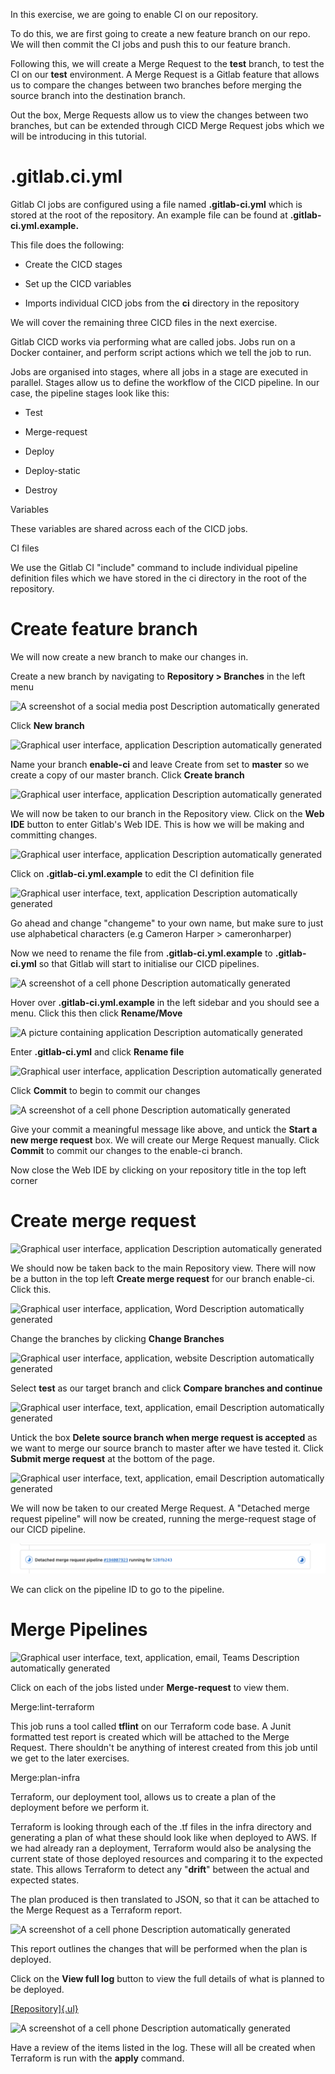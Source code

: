 In this exercise, we are going to enable CI on our repository.

To do this, we are first going to create a new feature branch on our
repo. We will then commit the CI jobs and push this to our feature
branch.

Following this, we will create a Merge Request to the **test** branch,
to test the CI on our **test** environment. A Merge Request is a Gitlab
feature that allows us to compare the changes between two branches
before merging the source branch into the destination branch.

Out the box, Merge Requests allow us to view the changes between two
branches, but can be extended through CICD Merge Request jobs which we
will be introducing in this tutorial.

.gitlab.ci.yml
==============

Gitlab CI jobs are configured using a file named **.gitlab-ci.yml**
which is stored at the root of the repository. An example file can be
found at **.gitlab-ci.yml.example.**

This file does the following:

-   Create the CICD stages

-   Set up the CICD variables

-   Imports individual CICD jobs from the **ci** directory in the
    repository

We will cover the remaining three CICD files in the next exercise.

Gitlab CICD works via performing what are called jobs. Jobs run on a
Docker container, and perform script actions which we tell the job to
run.

Jobs are organised into stages, where all jobs in a stage are executed
in parallel. Stages allow us to define the workflow of the CICD
pipeline. In our case, the pipeline stages look like this:

-   Test

-   Merge-request

-   Deploy

-   Deploy-static

-   Destroy

Variables

These variables are shared across each of the CICD jobs.

CI files

We use the Gitlab CI "include" command to include individual pipeline
definition files which we have stored in the ci directory in the root of
the repository.

Create feature branch
=====================

We will now create a new branch to make our changes in.

Create a new branch by navigating to **Repository \> Branches** in the
left menu

![A screenshot of a social media post Description automatically
generated](./media/image1.png)

Click **New branch**

![Graphical user interface, application Description automatically
generated](./media/image2.png)

Name your branch **enable-ci** and leave Create from set to **master**
so we create a copy of our master branch. Click **Create branch**

![Graphical user interface, application Description automatically
generated](./media/image3.png)

We will now be taken to our branch in the Repository view. Click on the
**Web IDE** button to enter Gitlab's Web IDE. This is how we will be
making and committing changes.

![Graphical user interface, application Description automatically
generated](./media/image4.png)

Click on **.gitlab-ci.yml.example** to edit the CI definition file

![Graphical user interface, text, application Description automatically
generated](./media/image5.png)

Go ahead and change "changeme" to your own name, but make sure to just
use alphabetical characters (e.g Cameron Harper \> cameronharper)

Now we need to rename the file from **.gitlab-ci.yml.example** to
**.gitlab-ci.yml** so that Gitlab will start to initialise our CICD
pipelines.

![A screenshot of a cell phone Description automatically
generated](./media/image6.png)

Hover over **.gitlab-ci.yml.example** in the left sidebar and you should
see a menu. Click this then click **Rename/Move**

![A picture containing application Description automatically
generated](./media/image7.png)

Enter **.gitlab-ci.yml** and click **Rename file**

![Graphical user interface, application Description automatically
generated](./media/image8.png)

Click **Commit** to begin to commit our changes

![A screenshot of a cell phone Description automatically
generated](./media/image9.png)

Give your commit a meaningful message like above, and untick the **Start
a new merge request** box. We will create our Merge Request manually.
Click **Commit** to commit our changes to the enable-ci branch.

Now close the Web IDE by clicking on your repository title in the top
left corner

Create merge request
====================

![Graphical user interface, application Description automatically
generated](./media/image10.png)

We should now be taken back to the main Repository view. There will now
be a button in the top left **Create merge request** for our branch
enable-ci. Click this.

![Graphical user interface, application, Word Description automatically
generated](./media/image11.png)

Change the branches by clicking **Change Branches**

![Graphical user interface, application, website Description
automatically
generated](./media/image12.png)

Select **test** as our target branch and click **Compare branches and
continue**

![Graphical user interface, text, application, email Description
automatically
generated](./media/image13.png)

Untick the box **Delete source branch when merge request is accepted**
as we want to merge our source branch to master after we have tested it.
Click **Submit merge request** at the bottom of the page.

![Graphical user interface, text, application, email Description
automatically
generated](./media/image14.png)

We will now be taken to our created Merge Request. A "Detached merge
request pipeline" will now be created, running the merge-request stage
of our CICD pipeline.

![](./media/image15.png)

We can click on the pipeline ID to go to the pipeline.

Merge Pipelines
===============

![Graphical user interface, text, application, email, Teams Description
automatically
generated](./media/image16.png)

Click on each of the jobs listed under **Merge-request** to view them.

Merge:lint-terraform

This job runs a tool called **tflint** on our Terraform code base. A
Junit formatted test report is created which will be attached to the
Merge Request. There shouldn't be anything of interest created from this
job until we get to the later exercises.

Merge:plan-infra

Terraform, our deployment tool, allows us to create a plan of the
deployment before we perform it.

Terraform is looking through each of the .tf files in the infra
directory and generating a plan of what these should look like when
deployed to AWS. If we had already ran a deployment, Terraform would
also be analysing the current state of those deployed resources and
comparing it to the expected state. This allows Terraform to detect any
"**drift**" between the actual and expected states.

The plan produced is then translated to JSON, so that it can be attached
to the Merge Request as a Terraform report.

![A screenshot of a cell phone Description automatically
generated](./media/image17.png)

This report outlines the changes that will be performed when the plan is
deployed.

Click on the **View full log** button to view the full details of what
is planned to be deployed.

[[Repository]{.ul}](https://gitlab.com/dpg-gitops/dpg-gitops-test/-/tree/master)

![A screenshot of a cell phone Description automatically
generated](./media/image18.png)

Have a review of the items listed in the log. These will all be created
when Terraform is run with the **apply** command.
